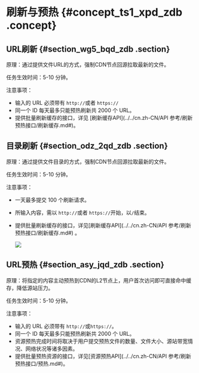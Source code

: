 # 刷新与预热 {#concept_ts1_xpd_zdb .concept}

## URL刷新 {#section_wg5_bqd_zdb .section}

原理：通过提供文件URL的方式，强制CDN节点回源拉取最新的文件。

任务生效时间：5-10 分钟。

注意事项：

-   输入的 URL 必须带有 `http://`或者 `https://`
-   同一个 ID 每天最多只能预热刷新共 2000 个 URL。
-   提供批量刷新缓存的接口，详见 [刷新缓存API](../../cn.zh-CN/API 参考/刷新预热接口/刷新缓存.md#)。

## 目录刷新 {#section_odz_2qd_zdb .section}

原理：通过提供文件目录的方式，强制CDN节点回源拉取最新的文件。

任务生效时间：5-10 分钟。

注意事项：

-   一天最多提交 100 个刷新请求。
-   所输入内容，需以 `http://`或者 `https://`开始，以`/`结束。
-   提供批量刷新缓存的接口，详见[刷新缓存API](../../cn.zh-CN/API 参考/刷新预热接口/刷新缓存.md#) 。

    ![](http://static-aliyun-doc.oss-cn-hangzhou.aliyuncs.com/assets/img/13482/4677_zh-CN.png)


## URL预热 {#section_asy_jqd_zdb .section}

原理：将指定的内容主动预热到CDN的L2节点上，用户首次访问即可直接命中缓存，降低源站压力。

任务生效时间：5-10 分钟。

注意事项：

-   输入的 URL 必须带有 `http://`或`https://`。
-   同一个 ID 每天最多只能预热刷新共 2000 个 URL。
-   资源预热完成时间将取决于用户提交预热文件的数量、文件大小、源站带宽情况、网络状况等诸多因素。
-   提供批量预热资源的接口，详见[资源预热API](../../cn.zh-CN/API 参考/刷新预热接口/预热.md#)。


